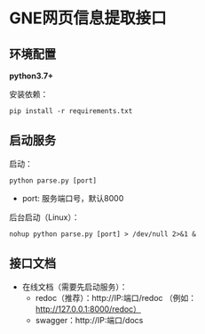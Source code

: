 # GNE网页信息提取接口

## 环境配置

**python3.7+**

安装依赖：

```
pip install -r requirements.txt
```



## 启动服务

启动：

```
python parse.py [port]
```

- port:	服务端口号，默认8000

后台启动（Linux）：

```
nohup python parse.py [port] > /dev/null 2>&1 &
```



## 接口文档

- 在线文档（需要先启动服务）：
  - redoc（推荐）：http://IP:端口/redoc		（例如：http://127.0.0.1:8000/redoc）
  - swagger：http://IP:端口/docs

